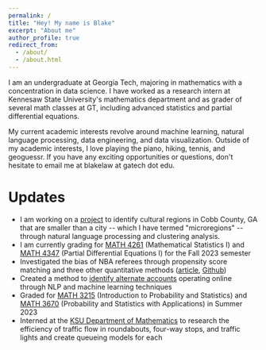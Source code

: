 ```yaml
---
permalink: /
title: "Hey! My name is Blake"
excerpt: "About me"
author_profile: true
redirect_from: 
  - /about/
  - /about.html
---
```


I am an undergraduate at Georgia Tech, majoring in mathematics with a concentration in data science. I have worked as a research intern at Kennesaw State University's mathematics department and as grader of several math classes at GT, including advanced statistics and partial differential equations. 

My current academic interests revolve around machine learning, natural language processing, data engineering, and data visualization. Outside of my academic interests, I love playing the piano, hiking, tennis, and geoguessr. If you have any exciting opportunities or questions, don't hesitate to email me at blakelaw at gatech dot edu.

Updates
======
* I am working on a [project](https://github.com/blakelaw/Cobb-Microregion) to identify cultural regions in Cobb County, GA that are smaller than a city -- which I have termed "microregions" -- through natural language processing and clustering analysis. 
* I am currently grading for [MATH 4261](https://math.gatech.edu/courses/math/4261) (Mathematical Statistics I) and [MATH 4347](https://math.gatech.edu/courses/math/4347) (Partial Differential Equations I) for the Fall 2023 semester
* Investigated the bias of NBA referees through propensity score matching and three other quantitative methods ([article](https://blakelaw.dev/portfolio/nba-referee/), [Github](https://github.com/blakelaw/Referee-Analysis)) 
* Created a method to [identify alternate accounts](https://github.com/blakelaw/Duplicate-Account-Finder) operating online through NLP and machine learning techniques
* Graded for [MATH 3215](https://math.gatech.edu/courses/math/3215) (Introduction to Probability and Statistics) and [MATH 3670](https://math.gatech.edu/courses/math/3670) (Probability and Statistics with Applications) in Summer 2023
* Interned at the [KSU Department of Mathematics](https://www.kennesaw.edu/csm/academics/mathematics/about/index.php) to research the efficiency of traffic flow in roundabouts, four-way stops, and traffic lights and create queueing models for each



